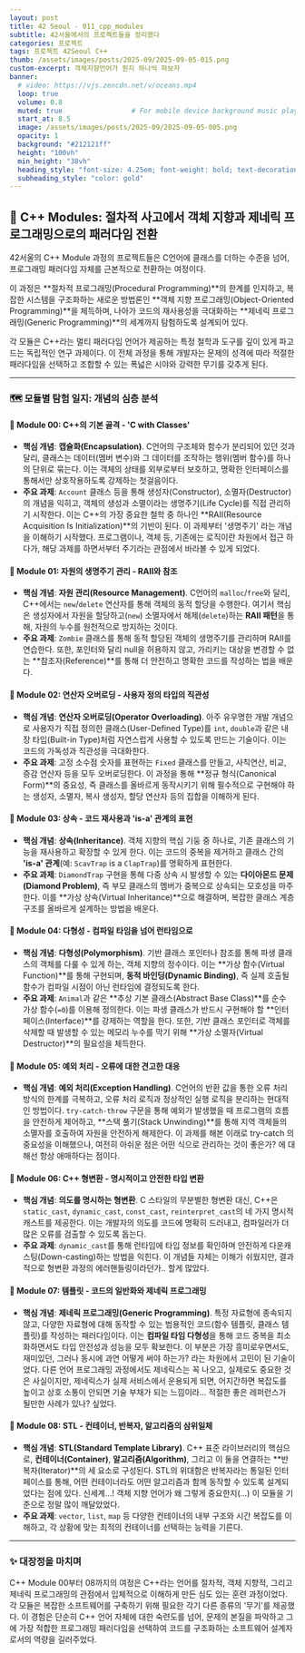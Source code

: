 ```yaml
---
layout: post 
title: 42 Seoul - 011_cpp_modules
subtitle: 42서울에서의 프로젝트들을 정리했다
categories: 프로젝트
tags: 프로젝트 42Seoul C++ 
thumb: /assets/images/posts/2025-09/2025-09-05-015.png
custom-excerpt: 객체지향언어가 뭔지 하나씩 파보자
banner:
  # video: https://vjs.zencdn.net/v/oceans.mp4
  loop: true
  volume: 0.8
  muted: true                 # For mobile device background music play 
  start_at: 8.5
  image: /assets/images/posts/2025-09/2025-09-05-005.png
  opacity: 1
  background: "#212121ff"
  height: "100vh"
  min_height: "38vh"
  heading_style: "font-size: 4.25em; font-weight: bold; text-decoration: underline"
  subheading_style: "color: gold"
---
```



## 🚀 C++ Modules: 절차적 사고에서 객체 지향과 제네릭 프로그래밍으로의 패러다임 전환

42서울의 C++ Module 과정의 프로젝트들은 C언어에 클래스를 더하는 수준을 넘어, 프로그래밍 패러다임 자체를 근본적으로 전환하는 여정이다. 

이 과정은 **절차적 프로그래밍(Procedural Programming)**의 한계를 인지하고, 복잡한 시스템을 구조화하는 새로운 방법론인 **객체 지향 프로그래밍(Object-Oriented Programming)**을 체득하며, 나아가 코드의 재사용성을 극대화하는 **제네릭 프로그래밍(Generic Programming)**의 세계까지 탐험하도록 설계되어 있다.

각 모듈은 C++라는 멀티 패러다임 언어가 제공하는 특정 철학과 도구를 깊이 있게 파고드는 독립적인 연구 과제이다. 이 전체 과정을 통해 개발자는 문제의 성격에 따라 적절한 패러다임을 선택하고 조합할 수 있는 폭넓은 시야와 강력한 무기를 갖추게 된다.

---

### 🗺️ 모듈별 탐험 일지: 개념의 심층 분석

#### 🔹 **Module 00: C++의 기본 골격 - 'C with Classes'**

* **핵심 개념**: **캡슐화(Encapsulation)**. C언어의 구조체와 함수가 분리되어 있던 것과 달리, 클래스는 데이터(멤버 변수)와 그 데이터를 조작하는 행위(멤버 함수)를 하나의 단위로 묶는다. 이는 객체의 상태를 외부로부터 보호하고, 명확한 인터페이스를 통해서만 상호작용하도록 강제하는 첫걸음이다.
* **주요 과제**: `Account` 클래스 등을 통해 생성자(Constructor), 소멸자(Destructor)의 개념을 익히고, 객체의 생성과 소멸이라는 생명주기(Life Cycle)를 직접 관리하기 시작한다. 이는 C++의 가장 중요한 철학 중 하나인 **RAII(Resource Acquisition Is Initialization)**의 기반이 된다. 이 과제부터 '생명주기' 라는 개념을 이해하기 시작했다. 프로그램이나, 객체 등, 기존에는 로직이란 차원에서 접근 하다가, 해당 과제를 하면서부터 주기라는 관점에서 바라볼 수 있게 되었다.

#### 🔹 **Module 01: 자원의 생명주기 관리 - RAII와 참조**

* **핵심 개념**: **자원 관리(Resource Management)**. C언어의 `malloc`/`free`와 달리, C++에서는 `new`/`delete` 연산자를 통해 객체의 동적 할당을 수행한다. 여기서 핵심은 생성자에서 자원을 할당하고(`new`) 소멸자에서 해제(`delete`)하는 **RAII 패턴**을 통해, 자원의 누수를 원천적으로 방지하는 것이다.
* **주요 과제**: `Zombie` 클래스를 통해 동적 할당된 객체의 생명주기를 관리하며 RAII를 연습한다. 또한, 포인터와 달리 null을 허용하지 않고, 가리키는 대상을 변경할 수 없는 **참조자(Reference)**를 통해 더 안전하고 명확한 코드를 작성하는 법을 배운다.

#### 🔹 **Module 02: 연산자 오버로딩 - 사용자 정의 타입의 직관성**

* **핵심 개념**: **연산자 오버로딩(Operator Overloading)**. 아주 유우명한 개발 개념으로 사용자가 직접 정의한 클래스(User-Defined Type)를 `int`, `double`과 같은 내장 타입(Built-in Type)처럼 자연스럽게 사용할 수 있도록 만드는 기술이다. 이는 코드의 가독성과 직관성을 극대화한다.
* **주요 과제**: 고정 소수점 숫자를 표현하는 `Fixed` 클래스를 만들고, 사칙연산, 비교, 증감 연산자 등을 모두 오버로딩한다. 이 과정을 통해 **정규 형식(Canonical Form)**의 중요성, 즉 클래스를 올바르게 동작시키기 위해 필수적으로 구현해야 하는 생성자, 소멸자, 복사 생성자, 할당 연산자 등의 집합을 이해하게 된다.

#### 🔹 **Module 03: 상속 - 코드 재사용과 'is-a' 관계의 표현**

* **핵심 개념**: **상속(Inheritance)**. 객체 지향의 핵심 기둥 중 하나로, 기존 클래스의 기능을 재사용하고 확장할 수 있게 한다. 이는 코드의 중복을 제거하고 클래스 간의 **'is-a' 관계**(예: `ScavTrap` is a `ClapTrap`)를 명확하게 표현한다.
* **주요 과제**: `DiamondTrap` 구현을 통해 다중 상속 시 발생할 수 있는 **다이아몬드 문제(Diamond Problem)**, 즉 부모 클래스의 멤버가 중복으로 상속되는 모호성을 마주한다. 이를 **가상 상속(Virtual Inheritance)**으로 해결하며, 복잡한 클래스 계층 구조를 올바르게 설계하는 방법을 배운다.

#### 🔹 **Module 04: 다형성 - 컴파일 타임을 넘어 런타임으로**

* **핵심 개념**: **다형성(Polymorphism)**. 기반 클래스 포인터나 참조를 통해 파생 클래스의 객체를 다룰 수 있게 하는, 객체 지향의 정수이다. 이는 **가상 함수(Virtual Function)**를 통해 구현되며, **동적 바인딩(Dynamic Binding)**, 즉 실제 호출될 함수가 컴파일 시점이 아닌 런타임에 결정되도록 한다.
* **주요 과제**: `Animal`과 같은 **추상 기본 클래스(Abstract Base Class)**를 순수 가상 함수(`=0`)를 이용해 정의한다. 이는 파생 클래스가 반드시 구현해야 할 **인터페이스(Interface)**를 강제하는 역할을 한다. 또한, 기반 클래스 포인터로 객체를 삭제할 때 발생할 수 있는 메모리 누수를 막기 위해 **가상 소멸자(Virtual Destructor)**의 필요성을 체득한다.

#### 🔹 **Module 05: 예외 처리 - 오류에 대한 견고한 대응**

* **핵심 개념**: **예외 처리(Exception Handling)**. C언어의 반환 값을 통한 오류 처리 방식의 한계를 극복하고, 오류 처리 로직과 정상적인 실행 로직을 분리하는 현대적인 방법이다. `try-catch-throw` 구문을 통해 예외가 발생했을 때 프로그램의 흐름을 안전하게 제어하고, **스택 풀기(Stack Unwinding)**를 통해 지역 객체들의 소멸자를 호출하여 자원을 안전하게 해제한다. 이 과제를 해본 이래로 try-catch 의 중요성을 이해했으나, 여전히 아쉬운 점은 어떤 식으로 관리하는 것이 좋은가? 에 대해선 항상 애매하다는 점이다. 

#### 🔹 **Module 06: C++ 형변환 - 명시적이고 안전한 타입 변환**

* **핵심 개념**: **의도를 명시하는 형변환**. C 스타일의 무분별한 형변환 대신, C++은 `static_cast`, `dynamic_cast`, `const_cast`, `reinterpret_cast`의 네 가지 명시적 캐스트를 제공한다. 이는 개발자의 의도를 코드에 명확히 드러내고, 컴파일러가 더 많은 오류를 검출할 수 있도록 돕는다.
* **주요 과제**: `dynamic_cast`를 통해 런타임에 타입 정보를 확인하며 안전하게 다운캐스팅(Down-casting)하는 방법을 익힌다. 이 개념들 자체는 이해가 쉬웠지만, 결과적으로 형변환 과정의 에러핸들링이라던가.. 할게 많았다. 

#### 🔹 **Module 07: 템플릿 - 코드의 일반화와 제네릭 프로그래밍**

* **핵심 개념**: **제네릭 프로그래밍(Generic Programming)**. 특정 자료형에 종속되지 않고, 다양한 자료형에 대해 동작할 수 있는 범용적인 코드(함수 템플릿, 클래스 템플릿)를 작성하는 패러다임이다. 이는 **컴파일 타임 다형성**을 통해 코드 중복을 최소화하면서도 타입 안전성과 성능을 모두 확보한다. 이 부분은 가장 흥미로우면서도, 재미있던, 그러나 동시에 과연 어떻게 써야 하는가? 라는 차원에서 고민이 된 기술이었다. 다른 언어 프로그래밍 과정에서도 제네릭스는 꼭 나오고, 실제로도 중요한 것은 사실이지만, 제네릭스가 실제 서비스에서 운용되게 되면, 어지간하면 복잡도를 높이고 상호 소통이 안되면 기술 부채가 되는 느낌이라... 적절한 좋은 레퍼런스가 될만한 사례가 있나? 싶었다.

#### 🔹 **Module 08: STL - 컨테이너, 반복자, 알고리즘의 삼위일체**

* **핵심 개념**: **STL(Standard Template Library)**. C++ 표준 라이브러리의 핵심으로, **컨테이너(Container)**, **알고리즘(Algorithm)**, 그리고 이 둘을 연결하는 **반복자(Iterator)**의 세 요소로 구성된다. STL의 위대함은 반복자라는 통일된 인터페이스를 통해, 어떤 컨테이너라도 어떤 알고리즘과 함께 동작할 수 있도록 설계되었다는 점에 있다. 신세계...! 객체 지향 언어가 왜 그렇게 중요한지(...) 이 모듈을 기준으로 정말 많이 깨달았었다.
* **주요 과제**: `vector`, `list`, `map` 등 다양한 컨테이너의 내부 구조와 시간 복잡도를 이해하고, 각 상황에 맞는 최적의 컨테이너를 선택하는 능력을 기른다.

---

### ✨ 대장정을 마치며

C++ Module 00부터 08까지의 여정은 C++라는 언어를 절차적, 객체 지향적, 그리고 제네릭 프로그래밍의 관점에서 입체적으로 이해하게 만든 심도 있는 훈련 과정이었다. 각 모듈은 복잡한 소프트웨어를 구축하기 위해 필요한 각기 다른 종류의 '무기'를 제공했다. 이 경험은 단순히 C++ 언어 자체에 대한 숙련도를 넘어, 문제의 본질을 파악하고 그에 가장 적합한 프로그래밍 패러다임을 선택하여 코드를 구조화하는 소프트웨어 설계자로서의 역량을 길러주었다.